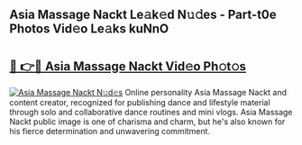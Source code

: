 ## Asia Massage Nackt Le𝚊k𝚎d N𝚞𝚍es - Part-t0e Photos Vid𝚎o Le𝚊ks kuNnO

# <h2><a href="http://fb6vex.evod.top/?m=Asia+Massage+Nackt">🔗 👉🔴 Asia Massage Nackt Vid𝚎o Ph𝚘t𝚘s</a></h2>

[![Asia Massage Nackt N𝚞d𝚎s](https://i.imgur.com/8V9OHl7.gif)](http://fb6vex.evod.top/?m=Asia+Massage+Nackt)
Online personality Asia Massage Nackt and content creator, recognized for publishing dance and lifestyle material through solo and collaborative dance routines and mini vlogs. Asia Massage Nackt public image is one of charisma and charm, but he's also known for his fierce determination and unwavering commitment. 
